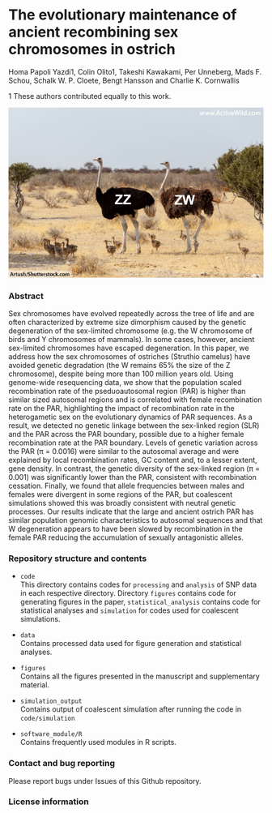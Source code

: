 # The evolutionary maintenance of ancient recombining sex chromosomes in ostrich  

Homa Papoli Yazdi1, Colin Olito1, Takeshi Kawakami, Per Unneberg, Mads F. Schou, Schalk W. P. Cloete, Bengt Hansson and Charlie K. Cornwallis

1 These authors contributed equally to this work.

![Image](Ostrich-Male-And-Female.jpg)

### Abstract

Sex chromosomes have evolved repeatedly across the tree of life and are often characterized by extreme size dimorphism caused by the genetic degeneration of the sex-limited chromosome (e.g. the W chromosome of birds and Y chromosomes of mammals). In some cases, however, ancient sex-limited chromosomes have escaped degeneration. In this paper, we address how the sex chromosomes of ostriches (Struthio camelus) have avoided genetic degradation (the W remains 65% the size of the Z chromosome), despite being more than 100 million years old. Using genome-wide resequencing data, we show that the population scaled recombination rate of the pseduoautosomal region (PAR) is higher than similar sized autosomal regions and is correlated with female recombination rate on the PAR, highlighting the impact of recombination rate in the heterogametic sex on the evolutionary dynamics of PAR sequences. As a result, we detected no genetic linkage between the sex-linked region (SLR) and the PAR across the PAR boundary, possible due to a higher female recombination rate at the PAR boundary. Levels of genetic variation across the PAR (π = 0.0016) were similar to the autosomal average and were explained by local recombination rates, GC content and, to a lesser extent, gene density. In contrast, the genetic diversity of the sex-linked region (π = 0.001) was significantly lower than the PAR, consistent with recombination cessation. Finally, we found that allele frequencies between males and females were divergent in some regions of the PAR, but coalescent simulations showed this was broadly consistent with neutral genetic processes. Our results indicate that the large and ancient ostrich PAR has similar population genomic characteristics to autosomal sequences and that W degeneration appears to have been slowed by recombination in the female PAR reducing the accumulation of sexually antagonistic alleles.

### Repository structure and contents
- `code` <br>
This directory contains codes for `processing` and `analysis` of SNP data in each respective directory. Directory `figures`
contains code for generating figures in the paper, `statistical_analysis` contains code for statistical analyses and `simulation` for codes used for coalescent simulations.

- `data` <br>
Contains processed data used for figure generation and statistical analyses.

- `figures` <br>
Contains all the figures presented in the manuscript and supplementary material.

- `simulation_output` <br>
Contains output of coalescent simulation after running the code in `code/simulation`

- `software_module/R` <br>
Contains frequently used modules in R scripts.

### Contact and bug reporting
Please report bugs under Issues of this Github repository.

### License information






